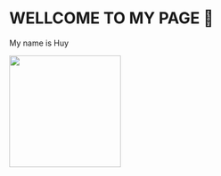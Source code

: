 <h1> WELLCOME TO MY PAGE 👋 </h1> 

My name is Huy

<a href="https://github.com/Justin-yuH/github-readme-stats">
  <img height=200 align="center" src="https://github-readme-stats.vercel.app/api?username=Justin-yuH&show_icons=true&theme=transparent" />
</a>





